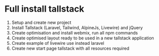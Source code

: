 # Full install tallstack

1. Setup and create new project
2. Install Tallstack (Laravel, Tailwind, AlpineJs, Livewire) and jQuery
3. Create optimisation and install webmix, run all npm commands
4. Create optimised layout ready to be used in a new tallstack application
5. Create example of livewire use instead laravel
6. Create new start page tallstack with all resources required